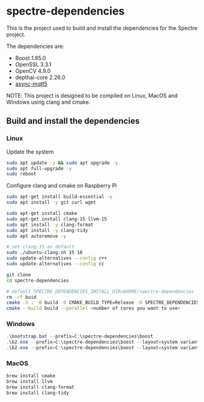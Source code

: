 # spectre-dependencies

This is the project used to build and install the dependencies for the Spectre project.

The dependencies are:

- Boost 1.85.0
- OpenSSL 3.3.1
- OpenCV 4.9.0
- depthai-core 2.26.0
- [async-mqtt5](https://github.com/mireo/async-mqtt5)

NOTE: This project is designed to be compiled on Linux, MacOS and Windows using clang and cmake.

## Build and install the dependencies

### Linux

Update the system

```bash
sudo apt update -y && sudo apt upgrade -y
sudo apt full-upgrade -y
sudo reboot
```

Configure clang and cmake on Raspberry Pi

```bash
sudo apt-get install build-essential -y
sudo apt install -y git curl wget

sudo apt-get install cmake
sudo apt-get install clang-15 llvm-15
sudo apt install -y clang-format
sudo apt install -y clang-tidy
sudo apt autoremove -y

# set clang-15 as default
sudo ./ubuntu-clang.sh 15 10
sudo update-alternatives --config c++
sudo update-alternatives --config cc
```

```bash
git clone
cd spectre-dependencies

# default SPECTRE_DEPENDENCIES_INSTALL_DIR=$HOME/spectre-dependencies
rm -rf buid
cmake -S . -B build -D CMAKE_BUILD_TYPE=Release -D SPECTRE_DEPENDENCIES_INSTALL_DIR=<path to install spectre dependencies>
cmake --build build --parallel <number of cores you want to use>
```

### Windows

```powershell
.\bootstrap.bat --prefix=C:\spectre-dependencies\boost
.\b2.exe --prefix=C:\spectre-dependencies\boost --layout=system variant=release link=static stage
.\b2.exe --prefix=C:\spectre-dependencies\boost --layout=system variant=release link=static install
```

### MacOS

```bash
brew install cmake
brew install llvm
brew install clang-format
brew install clang-tidy
```
